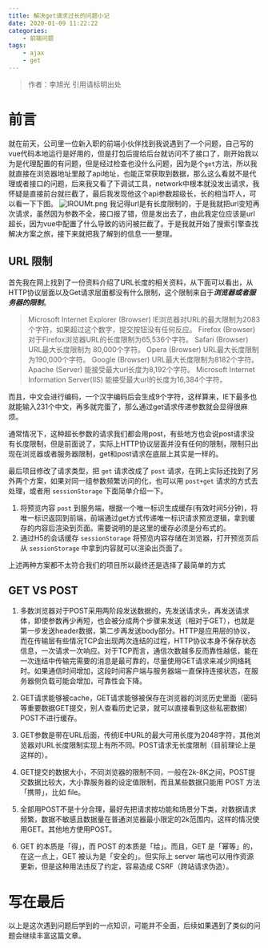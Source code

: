 ```yaml
---
title: 解决get请求过长的问题小记
date: 2020-01-09 11:22:22
categories: 
	- 前端问题
tags: 
	- ajax
	- get
---
```

> 作者：李旭光
> 引用请标明出处

# 前言
就在前天，公司里一位新入职的前端小伙伴找到我说遇到了一个问题，自己写的vue代码本地运行是好用的，但是打包后提给后台就访问不了接口了，刚开始我以为是代理配置的有问题，但是经过检查也没什么问题，因为是个`get`方法，所以我就直接在浏览器地址里敲了api地址，也能正常获取到数据，那么这么看就不是代理或者接口的问题，后来我又看了下调试工具，network中根本就没发出请求，我怀疑是直接前台就拦截了，最后我发现他这个api参数超级长，长的相当吓人，可以看一下下图。
![lROUMt.png](https://s2.ax1x.com/2020/01/09/lROUMt.png)
我记得url是有长度限制的，于是我就把url变短再次请求，虽然因为参数不全，接口报了错，但是发出去了，由此我定位应该是url超长，因为vue中配置了什么导致的访问被拦截了。于是我就开始了搜索引擎查找解决方案之旅，接下来就把我了解到的信息一一整理。
<!-- more -->

## URL 限制
首先我在网上找到了一份资料介绍了URL长度的相关资料，从下面可以看出，从HTTP协议层面以及Get请求层面都没有什么限制，这个限制来自于***浏览器或者服务器的限制***。
> Microsoft Internet Explorer (Browser)
> IE浏览器对URL的最大限制为2083个字符，如果超过这个数字，提交按钮没有任何反应。
> Firefox (Browser)
> 对于Firefox浏览器URL的长度限制为65,536个字符。
> Safari (Browser)
> URL最大长度限制为 80,000个字符。
> Opera (Browser)
> URL最大长度限制为190,000个字符。
> Google (Browser)
> URL最大长度限制为8182个字符。
> Apache (Server)
> 能接受最大url长度为8,192个字符。
> Microsoft Internet Information Server(IIS)
> 能接受最大url的长度为16,384个字符。

而且，中文会进行编码，一个汉字编码后会生成9个字符，这样算来，IE下最多也就能输入231个中文，再多就完蛋了，那么通过get请求传递参数就会显得很麻烦。

通常情况下，这种超长参数的请求我们都会用post，有些地方也会说post请求没有长度限制，但是前面说了，实际上HTTP协议层面并没有任何的限制，限制只出现在浏览器或者服务器限制，get和post请求在底层上其实是一样的。

最后项目修改了请求类型，把 `get` 请求改成了 `post` 请求，在网上实际还找到了另外两个方案，如果对同一组参数频繁访问的化，也可以用 `post+get` 请求的方式去处理，或者用 `sessionStorage` 下面简单介绍一下。

1. 将预览内容 `post` 到服务端，根据一个唯一标识生成缓存(有效时间5分钟)，将唯一标识返回到前端，前端通过get方式传递唯一标识请求预览逻辑，拿到缓存的内容后渲染到页面。需要说明的是这里的缓存必须是分布式的。
2. 通过H5的会话缓存 `sessionStorage` 将预览内容存储在浏览器，打开预览页后从 `sessionStorage` 中拿到内容就可以渲染出页面了。

上述两种方案都不太符合我们的项目所以最终还是选择了最简单的方式

## GET VS POST
1. 多数浏览器对于POST采用两阶段发送数据的，先发送请求头，再发送请求体，即使参数再少再短，也会被分成两个步骤来发送（相对于GET），也就是第一步发送header数据，第二步再发送body部分。HTTP是应用层的协议，而在传输层有些情况TCP会出现两次连结的过程，HTTP协议本身不保存状态信息，一次请求一次响应。对于TCP而言，通信次数越多反而靠性越低，能在一次连结中传输完需要的消息是最可靠的，尽量使用GET请求来减少网络耗时。如果通信时间增加，这段时间客户端与服务器端一直保持连接状态，在服务器侧负载可能会增加，可靠性会下降。

2. GET请求能够被cache，GET请求能够被保存在浏览器的浏览历史里面（密码等重要数据GET提交，别人查看历史记录，就可以直接看到这些私密数据）POST不进行缓存。

3. GET参数是带在URL后面，传统IE中URL的最大可用长度为2048字符，其他浏览器对URL长度限制实现上有所不同。POST请求无长度限制（目前理论上是这样的）。

4. GET提交的数据大小，不同浏览器的限制不同，一般在2k-8K之间，POST提交数据比较大，大小靠服务器的设定值限制，而且某些数据只能用 POST 方法「携带」，比如 file。

5. 全部用POST不是十分合理，最好先把请求按功能和场景分下类，对数据请求频繁，数据不敏感且数据量在普通浏览器最小限定的2k范围内，这样的情况使用GET。其他地方使用POST。

6. GET 的本质是「得」，而 POST 的本质是「给」。而且，GET 是「幂等」的，在这一点上，GET 被认为是「安全的」。但实际上 server 端也可以用作资源更新，但是这种用法违反了约定，容易造成 CSRF（跨站请求伪造）。

# 写在最后
以上是这次遇到问题后学到的一点知识，可能并不全面，后续如果遇到了类似的问题会继续丰富这篇文章。